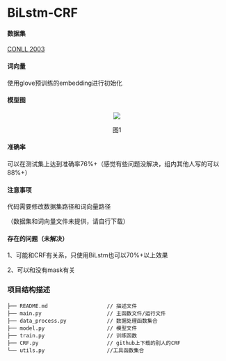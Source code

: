
# BiLstm-CRF
#### 数据集
[CONLL 2003](https://www.clips.uantwerpen.be/conll2003/ner/)

#### 词向量
使用glove预训练的embedding进行初始化

#### 模型图
<div align=center><img  src="https://github.com/renhongjie/NLP_process/blob/main/images/BiLSTM&CRF.PNG"/></div>
<p align="center">图1</p>

#### 准确率
可以在测试集上达到准确率76%+（感觉有些问题没解决，组内其他人写的可以88%+）
#### 注意事项
代码需要修改数据集路径和词向量路径

（数据集和词向量文件未提供，请自行下载）
#### 存在的问题（未解决）
1、可能和CRF有关系，只使用BiLstm也可以70%+以上效果

2、可以和没有mask有关


### 项目结构描述
```
├── README.md                   // 描述文件
├── main.py                     // 主函数文件/运行文件
├── data_process.py             // 数据处理函数集合
├── model.py                    // 模型文件
├── train.py                    // 训练函数            
├── CRF.py                      // github上下载的别人的CRF         
└── utils.py                    //工具函数集合
```